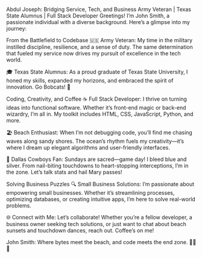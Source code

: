Abdul Joseph: Bridging Service, Tech, and Business
Army Veteran | Texas State Alumnus | Full Stack Developer
Greetings! I’m John Smith, a passionate individual with a diverse background. Here’s a glimpse into my journey:

From the Battlefield to Codebase
🇺🇸 Army Veteran: My time in the military instilled discipline, resilience, and a sense of duty. The same determination that fueled my service now drives my pursuit of excellence in the tech world.

🎓 Texas State Alumnus: As a proud graduate of Texas State University, I honed my skills, expanded my horizons, and embraced the spirit of innovation. Go Bobcats! 🐾

Coding, Creativity, and Coffee
☕ Full Stack Developer: I thrive on turning ideas into functional software. Whether it’s front-end magic or back-end wizardry, I’m all in. My toolkit includes HTML, CSS, JavaScript, Python, and more.

🏖️ Beach Enthusiast: When I’m not debugging code, you’ll find me chasing waves along sandy shores. The ocean’s rhythm fuels my creativity—it’s where I dream up elegant algorithms and user-friendly interfaces.

🏈 Dallas Cowboys Fan: Sundays are sacred—game day! I bleed blue and silver. From nail-biting touchdowns to heart-stopping interceptions, I’m in the zone. Let’s talk stats and hail Mary passes!

Solving Business Puzzles
🔍 Small Business Solutions: I’m passionate about empowering small businesses. Whether it’s streamlining processes, optimizing databases, or creating intuitive apps, I’m here to solve real-world problems.

🌐 Connect with Me: Let’s collaborate! Whether you’re a fellow developer, a business owner seeking tech solutions, or just want to chat about beach sunsets and touchdown dances, reach out. Coffee’s on me!

John Smith: Where bytes meet the beach, and code meets the end zone. 🌊🏈🚀

